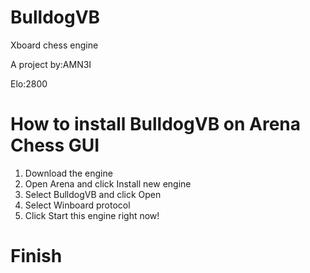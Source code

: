 # BulldogVB
Xboard chess engine

A project by:AMN3I

Elo:2800

# How to install BulldogVB on Arena Chess GUI
1) Download the engine
2) Open Arena and click Install new engine
3) Select BulldogVB and click Open
4) Select Winboard protocol
5) Click Start this engine right now!
# Finish

